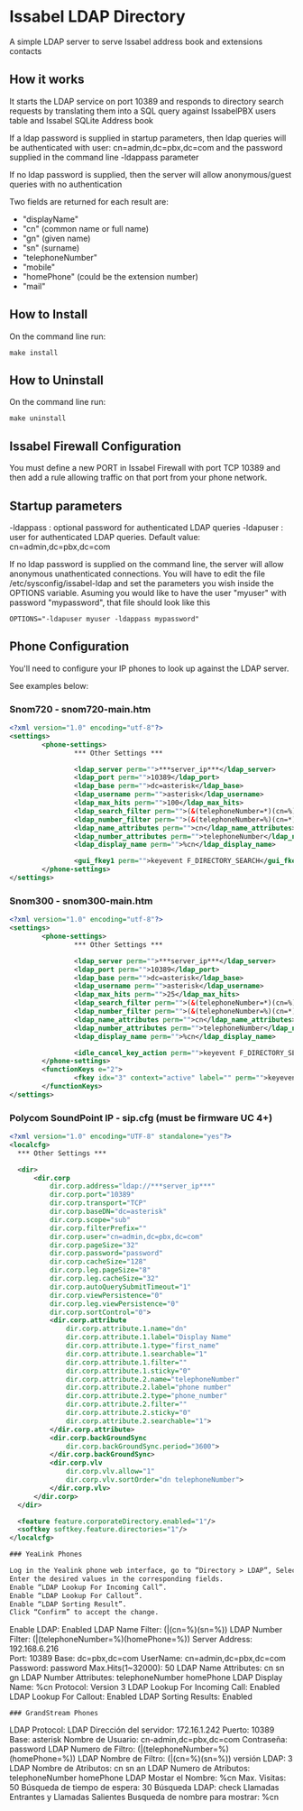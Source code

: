 # Issabel LDAP Directory
A simple LDAP server to serve Issabel address book and extensions contacts

## How it works
It starts the LDAP service on port 10389 and responds to directory search 
requests by translating them into a SQL query against IssabelPBX users table
and Issabel SQLite Address book

If a ldap password is supplied in startup parameters, then ldap queries will
be authenticated with user: cn=admin,dc=pbx,dc=com and the password supplied
in the command line -ldappass parameter

If no ldap password is supplied, then the server will allow anonymous/guest
queries with no authentication

Two fields are returned for each result are:

* "displayName"
* "cn" (common name or full name)
* "gn" (given name)
* "sn" (surname)
* "telephoneNumber"
* "mobile"
* "homePhone" (could be the extension number)
* "mail"

## How to Install

On the command line run:

```
make install
```

## How to Uninstall

On the command line run:

```
make uninstall
```

## Issabel Firewall Configuration

You must define a new PORT in Issabel Firewall with port TCP 10389 and then
add a rule allowing traffic on that port from your phone network.
 
## Startup parameters

-ldappass  : optional password for authenticated LDAP queries
-ldapuser  : user for authenticated LDAP queries. Default value:  cn=admin,dc=pbx,dc=com

If no ldap password is supplied on the command line, the server will allow anonymous
unathenticated connections. You will have to edit the file /etc/sysconfig/issabel-ldap 
and set the parameters you wish inside the OPTIONS variable. Asuming you would like to have
the user "myuser" with password "mypassword", that file should look like this

```
OPTIONS="-ldapuser myuser -ldappass mypassword"
```

## Phone Configuration

You'll need to configure your IP phones to look up against the LDAP server.

See examples below:

### Snom720 - snom720-main.htm
```xml
<?xml version="1.0" encoding="utf-8"?>
<settings>
        <phone-settings>
                *** Other Settings ***

                <ldap_server perm="">***server_ip***</ldap_server>
                <ldap_port perm="">10389</ldap_port>
                <ldap_base perm="">dc=asterisk</ldap_base>
                <ldap_username perm="">asterisk</ldap_username>
                <ldap_max_hits perm="">100</ldap_max_hits>
                <ldap_search_filter perm="">(&(telephoneNumber=*)(cn=%))</ldap_search_filter>
                <ldap_number_filter perm="">(&(telephoneNumber=%)(cn=*))</ldap_number_filter>
                <ldap_name_attributes perm="">cn</ldap_name_attributes>
                <ldap_number_attributes perm="">telephoneNumber</ldap_number_attributes>
                <ldap_display_name perm="">%cn</ldap_display_name>

                <gui_fkey1 perm="">keyevent F_DIRECTORY_SEARCH</gui_fkey1>
        </phone-settings>
</settings>
```

### Snom300 - snom300-main.htm
```xml
<?xml version="1.0" encoding="utf-8"?>
<settings>
        <phone-settings>
                *** Other Settings ***

                <ldap_server perm="">***server_ip***</ldap_server>
                <ldap_port perm="">10389</ldap_port>
                <ldap_base perm="">dc=asterisk</ldap_base>
                <ldap_username perm="">asterisk</ldap_username>
                <ldap_max_hits perm="">25</ldap_max_hits>
                <ldap_search_filter perm="">(&(telephoneNumber=*)(cn=%))</ldap_search_filter>
                <ldap_number_filter perm="">(&(telephoneNumber=%)(cn=*))</ldap_number_filter>
                <ldap_name_attributes perm="">cn</ldap_name_attributes>
                <ldap_number_attributes perm="">telephoneNumber</ldap_number_attributes>
                <ldap_display_name perm="">%cn</ldap_display_name>

                <idle_cancel_key_action perm="">keyevent F_DIRECTORY_SEARCH</idle_cancel_key_action>
        </phone-settings>
        <functionKeys e="2">
                <fkey idx="3" context="active" label="" perm="">keyevent F_DIRECTORY_SEARCH</fkey>
        </functionKeys>
</settings>
```

### Polycom SoundPoint IP - sip.cfg (must be firmware UC 4+)
```xml
<?xml version="1.0" encoding="UTF-8" standalone="yes"?>
<localcfg>
  *** Other Settings ***

  <dir>
      <dir.corp
          dir.corp.address="ldap://***server_ip***"
          dir.corp.port="10389"
          dir.corp.transport="TCP"
          dir.corp.baseDN="dc=asterisk"
          dir.corp.scope="sub"
          dir.corp.filterPrefix=""
          dir.corp.user="cn=admin,dc=pbx,dc=com"
          dir.corp.pageSize="32"
          dir.corp.password="password"
          dir.corp.cacheSize="128"
          dir.corp.leg.pageSize="8"
          dir.corp.leg.cacheSize="32"
          dir.corp.autoQuerySubmitTimeout="1"
          dir.corp.viewPersistence="0"
          dir.corp.leg.viewPersistence="0"
          dir.corp.sortControl="0">
          <dir.corp.attribute
              dir.corp.attribute.1.name="dn"
              dir.corp.attribute.1.label="Display Name"
              dir.corp.attribute.1.type="first_name"
              dir.corp.attribute.1.searchable="1"
              dir.corp.attribute.1.filter=""
              dir.corp.attribute.1.sticky="0"
              dir.corp.attribute.2.name="telephoneNumber"
              dir.corp.attribute.2.label="phone number"
              dir.corp.attribute.2.type="phone_number"
              dir.corp.attribute.2.filter=""
              dir.corp.attribute.2.sticky="0"
              dir.corp.attribute.2.searchable="1">
          </dir.corp.attribute>
          <dir.corp.backGroundSync
              dir.corp.backGroundSync.period="3600">
          </dir.corp.backGroundSync>
          <dir.corp.vlv
              dir.corp.vlv.allow="1"
              dir.corp.vlv.sortOrder="dn telephoneNumber">
          </dir.corp.vlv>
      </dir.corp>
  </dir>

  <feature feature.corporateDirectory.enabled="1"/>
  <softkey softkey.feature.directories="1"/>
</localcfg>

### YeaLink Phones

Log in the Yealink phone web interface, go to “Directory > LDAP”, Select Enabled from the pull-down list of Enable LDAP.
Enter the desired values in the corresponding fields.
Enable “LDAP Lookup For Incoming Call”.
Enable “LDAP Lookup For Callout”.
Enable “LDAP Sorting Result”.
Click “Confirm” to accept the change.

```
Enable LDAP: Enabled
LDAP Name Filter: (|(cn=%)(sn=%))
LDAP Number Filter: (|(telephoneNumber=%)(homePhone=%))
Server Address: 192.168.6.216  
Port: 10389
Base: dc=pbx,dc=com
UserName: cn=admin,dc=pbx,dc=com
Password:  password
Max.Hits(1~32000): 50
LDAP Name Attributes: cn sn gn
LDAP Number Attributes: telephoneNumber homePhone
LDAP Display Name: %cn
Protocol: Version 3
LDAP Lookup For Incoming Call: Enabled
LDAP Lookup For Callout: Enabled
LDAP Sorting Results: Enabled
```
### GrandStream Phones

```
LDAP Protocol: LDAP
Dirección del servidor: 172.16.1.242
Puerto: 10389
Base: asterisk
Nombre de Usuario: cn-admin,dc=pbx,dc=com
Contraseña: password
LDAP Numero de Filtro: (|(telephoneNumber=%)(homePhone=%))
LDAP Nombre de Filtro: (|(cn=%)(sn=%))
versión LDAP: 3
LDAP Nombre de Atributos: cn sn an
LDAP Numero de Atributos: telephoneNumber homePhone
LDAP Mostar el Nombre: %cn
Max. Visitas: 50
Búsqueda de tiempo de espera: 30
Búsqueda LDAP: check Llamadas Entrantes y Llamadas Salientes
Busqueda de nombre para mostrar: %cn
```
